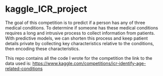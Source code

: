 # kaggle_ICR_project
The goal of this competition is to predict if a person has any of three medical conditions. 
To determine if someone has these medical conditions requires a long and intrusive process to collect information from patients. With predictive models, 
we can shorten this process and keep patient details private by collecting key characteristics relative to the conditions, then encoding these characteristics.

This repo contains all the code I wrote for the competition the link to the data used is: https://www.kaggle.com/competitions/icr-identify-age-related-conditions
